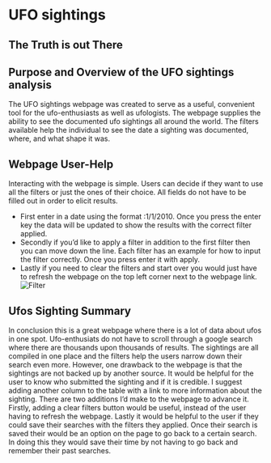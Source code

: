 # UFO sightings 
## The Truth is out There

## Purpose and Overview of the UFO sightings analysis
   The UFO sightings webpage was created to serve as a useful, convenient tool for the ufo-enthusiasts as well as ufologists. The webpage supplies the ability to see the documented ufo sightings all around the world. The filters available help the individual to see the date a sighting was documented, where, and what shape it was.
## Webpage User-Help
Interacting with the webpage is simple. Users can decide if they want to use all the filters or just the ones of their choice. All fields do not have to be filled out in order to elicit results.    
- First enter in a date using the format :1/1/2010. Once you press the enter key the data will be updated to show the results with the correct filter applied.
- Secondly if you’d like to apply a filter in addition to the first filter then you can move down the line. Each filter has an example for how to input the filter correctly. Once you press enter it with apply.
- Lastly if you need to clear the filters and start over you would just have to refresh the webpage on the top left corner next to the webpage link.
![Filter](https://user-images.githubusercontent.com/106783452/187577384-46f5d856-78cd-4adb-aed2-aa026c665bb1.png)


## Ufos Sighting Summary
  In conclusion this is a great webpage where there is a lot of data about ufos in one spot. Ufo-enthusiats do not have to scroll through a google search where there are thousands upon thousands of results. The sightings are all compiled in one place and the filters help the users narrow down their search even more. However, one drawback to the webpage is that the sightings are not backed up by another source. It would be helpful for the user to know who submitted the sighting and if it is credible. I suggest adding another column to the table with a link to more information about the sighting. 
There are two additions I’d make to the webpage to advance it.
Firstly, adding a clear filters button would be useful, instead of the user having to refresh the webpage. 
Lastly it would be helpful to the user if they could save their searches with the filters they applied. Once their search is saved their would be an option on the page to go back to a certain search. In doing this they would save their time by not having to go back and remember their past searches.
